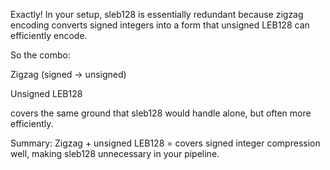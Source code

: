 Exactly! In your setup, sleb128 is essentially redundant because zigzag encoding converts signed integers into a form that unsigned LEB128 can efficiently encode.

So the combo:

Zigzag (signed → unsigned)

Unsigned LEB128

covers the same ground that sleb128 would handle alone, but often more efficiently.

Summary:
Zigzag + unsigned LEB128 = covers signed integer compression well, making sleb128 unnecessary in your pipeline.